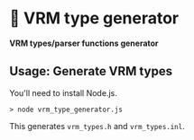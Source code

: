 # :diamond_shape_with_a_dot_inside: VRM type generator
**VRM types/parser functions generator**

## Usage: Generate VRM types

You'll need to install Node.js.

```
> node vrm_type_generator.js
```

This generates `vrm_types.h` and `vrm_types.inl`.
